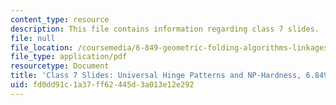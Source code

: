 ```yaml
---
content_type: resource
description: This file contains information regarding class 7 slides.
file: null
file_location: /coursemedia/6-849-geometric-folding-algorithms-linkages-origami-polyhedra-fall-2012/fd0dd91c1a37ff62445d3a013e12e292_MIT6_849F12_slidesC07.pdf
file_type: application/pdf
resourcetype: Document
title: 'Class 7 Slides: Universal Hinge Patterns and NP-Hardness, 6.849 Fall 2012'
uid: fd0dd91c-1a37-ff62-445d-3a013e12e292
---
```


